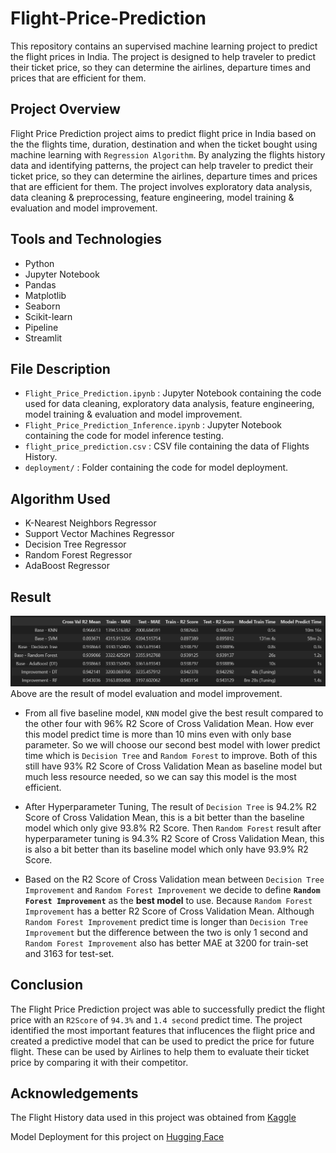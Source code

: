# Flight-Price-Prediction
This repository contains an supervised machine learning project to predict the flight prices in India. The project is designed to help traveler to predict their ticket price, so they can determine the airlines, departure times and prices that are efficient for them.

## Project Overview
Flight Price Prediction project aims to predict flight price in India based on the the flights time, duration, destination and when the ticket bought using machine learning with `Regression Algorithm`. By analyzing the flights history data and identifying patterns, the project can help traveler to predict their ticket price, so they can determine the airlines, departure times and prices that are efficient for them. The project involves exploratory data analysis, data cleaning & preprocessing, feature engineering, model training & evaluation and model improvement.

## Tools and Technologies
- Python
- Jupyter Notebook
- Pandas
- Matplotlib
- Seaborn
- Scikit-learn
- Pipeline
- Streamlit

## File Description
- `Flight_Price_Prediction.ipynb` : Jupyter Notebook containing the code used for data cleaning, exploratory data analysis, feature engineering, model training & evaluation and model improvement.
- `Flight_Price_Prediction_Inference.ipynb` : Jupyter Notebook containing the code for model inference testing.
- `flight_price_prediction.csv` : CSV file containing the data of Flights History.
- `deployment/` : Folder containing the code for model deployment.

## Algorithm Used
- K-Nearest Neighbors Regressor
- Support Vector Machines Regressor
- Decision Tree Regressor
- Random Forest Regressor
- AdaBoost Regressor

## Result
![Model Result](./images/01_model_result.png)
Above are the result of model evaluation and model improvement.

- From all five baseline model, `KNN` model give the best result compared to the other four with 96% R2 Score of Cross Validation Mean. How ever this model predict time is more than 10 mins even with only base parameter. So we will choose our second best model with lower predict time which is `Decision Tree` and `Random Forest` to improve. Both of this still have 93% R2 Score of Cross Validation Mean as baseline model but much less resource needed, so we can say this model is the most efficient.

- After Hyperparameter Tuning, The result of `Decision Tree` is 94.2% R2 Score of Cross Validation Mean, this is a bit better than the baseline model which only give 93.8% R2 Score. Then `Random Forest` result after hyperparameter tuning is 94.3% R2 Score of Cross Validation Mean, this is also a bit better than its baseline model which only have 93.9% R2 Score.

- Based on the R2 Score of Cross Validation mean between `Decision Tree Improvement` and `Random Forest Improvement` we decide to define **`Random Forest Improvement`** as the **best model** to use. Because `Random Forest Improvement` has a better R2 Score of Cross Validation Mean. Although `Random Forest Improvement` predict time is longer than `Decision Tree Improvement` but the difference between the two is only 1 second and `Random Forest Improvement` also has better MAE at 3200 for train-set and 3163 for test-set.

## Conclusion
The Flight Price Prediction project was able to successfully predict the flight price with an `R2Score` of `94.3%` and `1.4 second` predict time. The project identified the most important features that influcences the flight price and created a predictive model that can be used to predict the price for future flight. These can be used by Airlines to help them to evaluate their ticket price by comparing it with their competitor.

## Acknowledgements
The Flight History data used in this project was obtained from [Kaggle](https://www.kaggle.com/datasets/shubhambathwal/flight-price-prediction)

Model Deployment for this project on [Hugging Face](https://huggingface.co/spaces/gilangw/flight_price_predictor)
